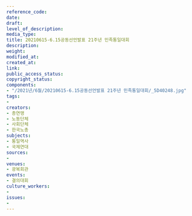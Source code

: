 ```yaml
---
reference_code: 
date: 
draft: 
level_of_description: 
media_type: 
title: 20210615-6.15공동선언발표 21주년 민족통일대회
description: 
weight: 
modified_at: 
created_at: 
link: 
public_access_status: 
copyright_status: 
components:
- "/2021년/6월/20210615-6.15공동선언발표 21주년 민족통일대회/_5D40248.jpg"
tags:
- 
creators:
- 총연맹
- 노동단체
- 사회단체
- 한국노총
subjects:
- 통일역사
- 국제연대
sources:
- 
venues:
- 광복회관
events:
- 결의대회
culture_workers:
- 
issues:
- 
---
```

